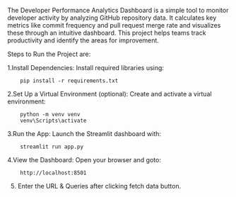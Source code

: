 The Developer Performance Analytics Dashboard is a simple tool to monitor developer activity by analyzing GitHub repository data. It calculates key metrics like commit frequency and pull request merge rate and visualizes these through an intuitive dashboard. This project helps teams track productivity and identify the areas for improvement.

Steps to Run the Project are:

1.Install Dependencies: Install required libraries using:

		pip install -r requirements.txt

2.Set Up a Virtual Environment (optional): Create and activate a virtual environment:
		
		python -m venv venv
 		venv\Scripts\activate


3.Run the App: Launch the Streamlit dashboard with:
		
		streamlit run app.py

4.View the Dashboard: Open your browser and goto:

		http://localhost:8501	

5. Enter the URL & Queries after clicking fetch data button. 
